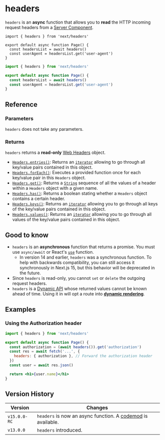 # headers

`headers` is an **async** function that allows you to **read** the HTTP incoming request headers from a [Server Component](/docs/app/getting-started/server-and-client-components.md).

```tsx filename="app/page.tsx" switcher
import { headers } from 'next/headers'

export default async function Page() {
  const headersList = await headers()
  const userAgent = headersList.get('user-agent')
}
```

```jsx filename="app/page.js" switcher
import { headers } from 'next/headers'

export default async function Page() {
  const headersList = await headers()
  const userAgent = headersList.get('user-agent')
}
```

## Reference

### Parameters

`headers` does not take any parameters.

### Returns

`headers` returns a **read-only** [Web Headers](https://developer.mozilla.org/docs/Web/API/Headers) object.

* [`Headers.entries()`](https://developer.mozilla.org/docs/Web/API/Headers/entries): Returns an [`iterator`](https://developer.mozilla.org/docs/Web/JavaScript/Reference/Iteration_protocols) allowing to go through all key/value pairs contained in this object.
* [`Headers.forEach()`](https://developer.mozilla.org/docs/Web/API/Headers/forEach): Executes a provided function once for each key/value pair in this `Headers` object.
* [`Headers.get()`](https://developer.mozilla.org/docs/Web/API/Headers/get): Returns a [`String`](https://developer.mozilla.org/docs/Web/JavaScript/Reference/Global_Objects/String) sequence of all the values of a header within a `Headers` object with a given name.
* [`Headers.has()`](https://developer.mozilla.org/docs/Web/API/Headers/has): Returns a boolean stating whether a `Headers` object contains a certain header.
* [`Headers.keys()`](https://developer.mozilla.org/docs/Web/API/Headers/keys): Returns an [`iterator`](https://developer.mozilla.org/docs/Web/JavaScript/Reference/Iteration_protocols) allowing you to go through all keys of the key/value pairs contained in this object.
* [`Headers.values()`](https://developer.mozilla.org/docs/Web/API/Headers/values): Returns an [`iterator`](https://developer.mozilla.org/docs/Web/JavaScript/Reference/Iteration_protocols) allowing you to go through all values of the key/value pairs contained in this object.

## Good to know

* `headers` is an **asynchronous** function that returns a promise. You must use `async/await` or React's [`use`](https://react.dev/reference/react/use) function.
  * In version 14 and earlier, `headers` was a synchronous function. To help with backwards compatibility, you can still access it synchronously in Next.js 15, but this behavior will be deprecated in the future.
* Since `headers` is read-only, you cannot `set` or `delete` the outgoing request headers.
* `headers` is a [Dynamic API](/docs/app/getting-started/partial-prerendering.md#dynamic-rendering#dynamic-apis) whose returned values cannot be known ahead of time. Using it in will opt a route into **[dynamic rendering](/docs/app/getting-started/partial-prerendering.md#dynamic-rendering)**.

## Examples

### Using the Authorization header

```jsx filename="app/page.js"
import { headers } from 'next/headers'

export default async function Page() {
  const authorization = (await headers()).get('authorization')
  const res = await fetch('...', {
    headers: { authorization }, // Forward the authorization header
  })
  const user = await res.json()

  return <h1>{user.name}</h1>
}
```

## Version History

| Version      | Changes                                                                                                   |
| ------------ | --------------------------------------------------------------------------------------------------------- |
| `v15.0.0-RC` | `headers` is now an async function. A [codemod](/docs/app/guides/upgrading/codemods.md#150) is available. |
| `v13.0.0`    | `headers` introduced.                                                                                     |
